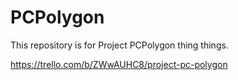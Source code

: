 # PCPolygon
This repository is for Project PCPolygon thing things.

https://trello.com/b/ZWwAUHC8/project-pc-polygon
